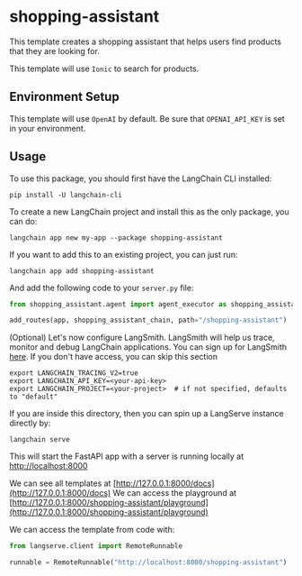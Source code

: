 # shopping-assistant

This template creates a shopping assistant that helps users find products that they are looking for.

This template will use `Ionic` to search for products.

## Environment Setup

This template will use `OpenAI` by default.
Be sure that `OPENAI_API_KEY` is set in your environment.

## Usage

To use this package, you should first have the LangChain CLI installed:

```shell
pip install -U langchain-cli
```

To create a new LangChain project and install this as the only package, you can do:

```shell
langchain app new my-app --package shopping-assistant
```

If you want to add this to an existing project, you can just run:

```shell
langchain app add shopping-assistant
```

And add the following code to your `server.py` file:
```python
from shopping_assistant.agent import agent_executor as shopping_assistant_chain

add_routes(app, shopping_assistant_chain, path="/shopping-assistant")
```

(Optional) Let's now configure LangSmith.
LangSmith will help us trace, monitor and debug LangChain applications.
You can sign up for LangSmith [here](https://smith.langchain.com/).
If you don't have access, you can skip this section


```shell
export LANGCHAIN_TRACING_V2=true
export LANGCHAIN_API_KEY=<your-api-key>
export LANGCHAIN_PROJECT=<your-project>  # if not specified, defaults to "default"
```

If you are inside this directory, then you can spin up a LangServe instance directly by:

```shell
langchain serve
```

This will start the FastAPI app with a server is running locally at
[http://localhost:8000](http://localhost:8000)

We can see all templates at [http://127.0.0.1:8000/docs](http://127.0.0.1:8000/docs)
We can access the playground at [http://127.0.0.1:8000/shopping-assistant/playground](http://127.0.0.1:8000/shopping-assistant/playground)

We can access the template from code with:

```python
from langserve.client import RemoteRunnable

runnable = RemoteRunnable("http://localhost:8000/shopping-assistant")
```
